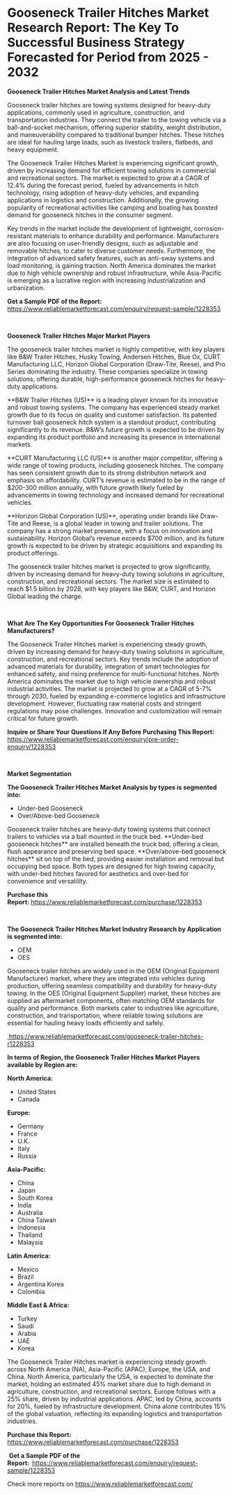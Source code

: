<p><h1>Gooseneck Trailer Hitches Market Research Report: The Key To Successful Business Strategy Forecasted for Period from 2025 - 2032</h1></p><p><strong>Gooseneck Trailer Hitches Market Analysis and Latest Trends</strong></p>
<p><p>Gooseneck trailer hitches are towing systems designed for heavy-duty applications, commonly used in agriculture, construction, and transportation industries. They connect the trailer to the towing vehicle via a ball-and-socket mechanism, offering superior stability, weight distribution, and maneuverability compared to traditional bumper hitches. These hitches are ideal for hauling large loads, such as livestock trailers, flatbeds, and heavy equipment.</p><p>The Gooseneck Trailer Hitches Market is experiencing significant growth, driven by increasing demand for efficient towing solutions in commercial and recreational sectors. The market is expected to grow at a CAGR of 12.4% during the forecast period, fueled by advancements in hitch technology, rising adoption of heavy-duty vehicles, and expanding applications in logistics and construction. Additionally, the growing popularity of recreational activities like camping and boating has boosted demand for gooseneck hitches in the consumer segment.</p><p>Key trends in the market include the development of lightweight, corrosion-resistant materials to enhance durability and performance. Manufacturers are also focusing on user-friendly designs, such as adjustable and removable hitches, to cater to diverse customer needs. Furthermore, the integration of advanced safety features, such as anti-sway systems and load monitoring, is gaining traction. North America dominates the market due to high vehicle ownership and robust infrastructure, while Asia-Pacific is emerging as a lucrative region with increasing industrialization and urbanization.</p></p>
<p><strong>Get a Sample PDF of the Report:&nbsp;</strong> <a href="https://www.reliablemarketforecast.com/enquiry/request-sample/1228353?utm_campaign=1893&utm_medium=2&utm_source=Github&utm_content=ia&utm_term=22012025&utm_id=gooseneck-trailer-hitches">https://www.reliablemarketforecast.com/enquiry/request-sample/1228353</a></p>
<p>&nbsp;</p>
<p><strong>Gooseneck Trailer Hitches Major Market Players</strong></p>
<p><p>The gooseneck trailer hitches market is highly competitive, with key players like B&W Trailer Hitches, Husky Towing, Andersen Hitches, Blue Ox, CURT Manufacturing LLC, Horizon Global Corporation (Draw-Tite, Reese), and Pro Series dominating the industry. These companies specialize in towing solutions, offering durable, high-performance gooseneck hitches for heavy-duty applications.</p><p>**B&W Trailer Hitches (US)** is a leading player known for its innovative and robust towing systems. The company has experienced steady market growth due to its focus on quality and customer satisfaction. Its patented turnover ball gooseneck hitch system is a standout product, contributing significantly to its revenue. B&W’s future growth is expected to be driven by expanding its product portfolio and increasing its presence in international markets.</p><p>**CURT Manufacturing LLC (US)** is another major competitor, offering a wide range of towing products, including gooseneck hitches. The company has seen consistent growth due to its strong distribution network and emphasis on affordability. CURT’s revenue is estimated to be in the range of $200-300 million annually, with future growth likely fueled by advancements in towing technology and increased demand for recreational vehicles.</p><p>**Horizon Global Corporation (US)**, operating under brands like Draw-Tite and Reese, is a global leader in towing and trailer solutions. The company has a strong market presence, with a focus on innovation and sustainability. Horizon Global’s revenue exceeds $700 million, and its future growth is expected to be driven by strategic acquisitions and expanding its product offerings.</p><p>The gooseneck trailer hitches market is projected to grow significantly, driven by increasing demand for heavy-duty towing solutions in agriculture, construction, and recreational sectors. The market size is estimated to reach $1.5 billion by 2028, with key players like B&W, CURT, and Horizon Global leading the charge.</p></p>
<p>&nbsp;</p>
<p><strong>What Are The Key Opportunities For Gooseneck Trailer Hitches Manufacturers?</strong></p>
<p><p>The Gooseneck Trailer Hitches market is experiencing steady growth, driven by increasing demand for heavy-duty towing solutions in agriculture, construction, and recreational sectors. Key trends include the adoption of advanced materials for durability, integration of smart technologies for enhanced safety, and rising preference for multi-functional hitches. North America dominates the market due to high vehicle ownership and robust industrial activities. The market is projected to grow at a CAGR of 5-7% through 2030, fueled by expanding e-commerce logistics and infrastructure development. However, fluctuating raw material costs and stringent regulations may pose challenges. Innovation and customization will remain critical for future growth.</p></p>
<p><strong>Inquire or Share Your Questions If Any Before Purchasing This Report:</strong> <a href="https://www.reliablemarketforecast.com/enquiry/pre-order-enquiry/1228353?utm_campaign=1893&utm_medium=2&utm_source=Github&utm_content=ia&utm_term=22012025&utm_id=gooseneck-trailer-hitches">https://www.reliablemarketforecast.com/enquiry/pre-order-enquiry/1228353</a></p>
<p>&nbsp;</p>
<p><strong>Market Segmentation</strong></p>
<p><strong>The Gooseneck Trailer Hitches Market Analysis by types is segmented into:</strong></p>
<p><ul><li>Under-bed Gooseneck</li><li>Over/Above-bed Gooseneck</li></ul></p>
<p><p>Gooseneck trailer hitches are heavy-duty towing systems that connect trailers to vehicles via a ball mounted in the truck bed. **Under-bed gooseneck hitches** are installed beneath the truck bed, offering a clean, flush appearance and preserving bed space. **Over/above-bed gooseneck hitches** sit on top of the bed, providing easier installation and removal but occupying bed space. Both types are designed for high towing capacity, with under-bed hitches favored for aesthetics and over-bed for convenience and versatility.</p></p>
<p><strong>Purchase this Report:&nbsp;</strong><a href="https://www.reliablemarketforecast.com/purchase/1228353?utm_campaign=1893&utm_medium=2&utm_source=Github&utm_content=ia&utm_term=22012025&utm_id=gooseneck-trailer-hitches">https://www.reliablemarketforecast.com/purchase/1228353</a></p>
<p>&nbsp;</p>
<p><strong>The Gooseneck Trailer Hitches Market Industry Research by Application is segmented into:</strong></p>
<p><ul><li>OEM</li><li>OES</li></ul></p>
<p><p>Gooseneck trailer hitches are widely used in the OEM (Original Equipment Manufacturer) market, where they are integrated into vehicles during production, offering seamless compatibility and durability for heavy-duty towing. In the OES (Original Equipment Supplier) market, these hitches are supplied as aftermarket components, often matching OEM standards for quality and performance. Both markets cater to industries like agriculture, construction, and transportation, where reliable towing solutions are essential for hauling heavy loads efficiently and safely.</p></p>
<p><a href="https://www.reliablemarketforecast.com/gooseneck-trailer-hitches-r1228353?utm_campaign=1893&utm_medium=2&utm_source=Github&utm_content=ia&utm_term=22012025&utm_id=gooseneck-trailer-hitches">&nbsp;https://www.reliablemarketforecast.com/gooseneck-trailer-hitches-r1228353</a></p>
<p><strong>In terms of Region, the Gooseneck Trailer Hitches Market Players available by Region are:</strong></p>
<p>
    <p> <strong> North America: </strong>
        <ul>
            <li>United States</li>
            <li>Canada</li>
        </ul>
        </p> 
    <p> <strong> Europe: </strong>
        <ul>
            <li>Germany</li>
            <li>France</li>
            <li>U.K.</li>
            <li>Italy</li>
            <li>Russia</li>
        </ul>
        </p> 
    <p> <strong> Asia-Pacific: </strong>
        <ul>
            <li>China</li>
            <li>Japan</li>
            <li>South Korea</li>
            <li>India</li>
            <li>Australia</li>
            <li>China Taiwan</li>
            <li>Indonesia</li>
            <li>Thailand</li>
            <li>Malaysia</li>
        </ul>
        </p> 
    <p> <strong> Latin America: </strong>
        <ul>
            <li>Mexico</li>
            <li>Brazil</li>
            <li>Argentina Korea</li>
            <li>Colombia</li>
        </ul>
        </p> 
    <p> <strong> Middle East & Africa: </strong>
        <ul>
            <li>Turkey</li>
            <li>Saudi</li>
            <li>Arabia</li>
            <li>UAE</li>
            <li>Korea</li>
        </ul>
    </p>
    </p>
<p><p>The Gooseneck Trailer Hitches market is experiencing steady growth across North America (NA), Asia-Pacific (APAC), Europe, the USA, and China. North America, particularly the USA, is expected to dominate the market, holding an estimated 45% market share due to high demand in agriculture, construction, and recreational sectors. Europe follows with a 25% share, driven by industrial applications. APAC, led by China, accounts for 20%, fueled by infrastructure development. China alone contributes 15% of the global valuation, reflecting its expanding logistics and transportation industries.</p></p>
<p><strong>Purchase this Report: </strong><a href="https://www.reliablemarketforecast.com/purchase/1228353?utm_campaign=1893&utm_medium=2&utm_source=Github&utm_content=ia&utm_term=22012025&utm_id=gooseneck-trailer-hitches">https://www.reliablemarketforecast.com/purchase/1228353</a></p>
<p>&nbsp;<strong>Get a Sample PDF of the Report:&nbsp;&nbsp;</strong><a href="https://www.reliablemarketforecast.com/enquiry/request-sample/1228353?utm_campaign=1893&utm_medium=2&utm_source=Github&utm_content=ia&utm_term=22012025&utm_id=gooseneck-trailer-hitches">https://www.reliablemarketforecast.com/enquiry/request-sample/1228353</a></p>
<p><strong></strong></p>
<p>Check more reports on <a href="https://www.reliablemarketforecast.com/?utm_campaign=1893&utm_medium=2&utm_source=Github&utm_content=ia&utm_term=22012025&utm_id=gooseneck-trailer-hitches">https://www.reliablemarketforecast.com/</a></p>
